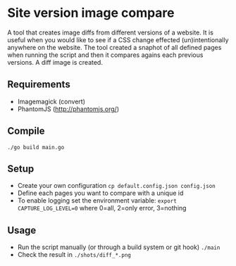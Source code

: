# Site version image compare

A tool that creates image diffs from different versions of a website. It is useful when you would like to see if a CSS change effected (un)intentionally anywhere on the website. The tool created a snaphot of all defined pages when running the script and then it compares agains each previous versions. A diff image is created.


Requirements
------------

* Imagemagick (convert)
* PhantomJS (http://phantomjs.org/)


Compile
-------

`./go build main.go`


Setup
-----

* Create your own configuration ```cp default.config.json config.json```
* Define each pages you want to compare with a unique id
* To enable logging set the environment variable: ```export CAPTURE_LOG_LEVEL=0``` where 0=all, 2=only error, 3=nothing


Usage
-----

* Run the script manually (or through a build system or git hook) ```./main```
* Check the result in ```./shots/diff_*.png```
